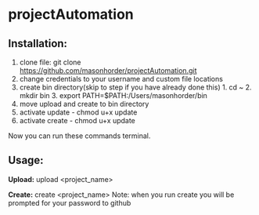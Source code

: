 projectAutomation
=================

## Installation:

  1. clone file: git clone https://github.com/masonhorder/projectAutomation.git
  2. change credentials to your username and custom file locations
  3. create bin directory(skip to step if you have already done this)
    1. cd ~
    2. mkdir bin
    3. export PATH=$PATH:/Users/masonhorder/bin
  4. move upload and create to bin directory
  5. activate update - chmod u+x update
  6. activate create - chmod u+x update

  Now you can run these commands terminal.


## Usage:
  **Upload:** upload <project_name> <commit message>
  
  **Create:** create <project_name>
  Note: when you run create you will be prompted for your password to github
